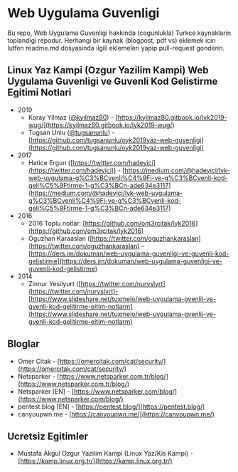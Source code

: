 # Web Uygulama Guvenligi 

Bu repo, Web Uygulama Guvenligi hakkinda (cogunlukla) Turkce kaynaklarin toplandigi repodur. Herhangi bir kaynak (blogpost, pdf vs) eklemek icin lutfen readme.md dosyasinda ilgili eklemeleri yapip pull-request gonderin.


## Linux Yaz Kampi (Ozgur Yazilim Kampi) Web Uygulama Guvenligi ve Guvenli Kod Gelistirme Egitimi Notlari

- 2019
    - Koray Yilmaz ([@kyilmaz80](https://github.com/kyilmaz80)) - [https://kyilmaz80.gitbook.io/lyk2019-wug/](https://kyilmaz80.gitbook.io/lyk2019-wug/)
    - Tugsan Unlu ([@tugsanunlu](https://github.com/tugsanunlu)) - [https://github.com/tugsanunlu/oyk2019yaz-web-guvenligi](https://github.com/tugsanunlu/oyk2019yaz-web-guvenligi)
- 2017
	- Hatice Ergun ([https://twitter.com/hadeyici](https://twitter.com/hadeyici)) - [https://medium.com/@hadeyici/lyk-web-uygulama-g%C3%BCvenli%C4%9Fi-ve-g%C3%BCvenli-kod-geli%C5%9Ftirme-1-g%C3%BCn-ade634e3117](https://medium.com/@hadeyici/lyk-web-uygulama-g%C3%BCvenli%C4%9Fi-ve-g%C3%BCvenli-kod-geli%C5%9Ftirme-1-g%C3%BCn-ade634e3117)
- 2016
	- 2016 Toplu notlar: [https://github.com/om3rcitak/lyk2016](https://github.com/om3rcitak/lyk2016)
	- Oguzhan Karaaslan ([https://twitter.com/oguzhankaraslan](https://twitter.com/oguzhankaraslan) - [https://ders.im/dokuman/web-uygulama-guvenligi-ve-guvenli-kod-gelistirme](https://ders.im/dokuman/web-uygulama-guvenligi-ve-guvenli-kod-gelistirme)
- 2014
	- Zinnur Yesilyurt ([https://twitter.com/nuryslyrt](https://twitter.com/nuryslyrt)- [https://www.slideshare.net/tuxmelo/web-uygulama-gvenlii-ve-gvenli-kod-gelitirme-eitim-notlarm](https://www.slideshare.net/tuxmelo/web-uygulama-gvenlii-ve-gvenli-kod-gelitirme-eitim-notlarm)


## Bloglar

- Omer Citak - [https://omercitak.com/cat/security/](https://omercitak.com/cat/security/)
- Netsparker - [https://www.netsparker.com.tr/blog/](https://www.netsparker.com.tr/blog/)
- Netsparker [EN] - [https://www.netsparker.com/blog/](https://www.netsparker.com/blog/)
- pentest.blog [EN] - [https://pentest.blog/](https://pentest.blog/)
- canyoupwn.me - [https://canyoupwn.me/](https://canyoupwn.me/)

## Ucretsiz Egitimler

- Mustafa Akgul Ozgur Yazilim Kampi (Linux Yaz/Kis Kampi) - [https://kamp.linux.org.tr/](https://kamp.linux.org.tr/)